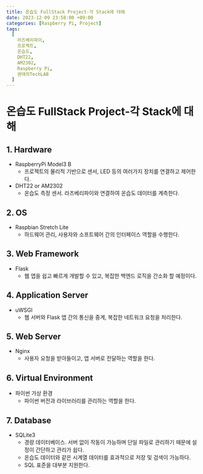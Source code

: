 ```yaml
---
title: 온습도 FullStack Project-각 Stack에 대해
date: 2023-12-09 23:58:00 +09:00
categories: [Raspberry Pi, Project]
tags:
  [
    라즈베리파이,
    프로젝트,
    온습도,
    DHT22,
    AM2302,
    Raspberry Pi,
    권태의TechLAB
  ]
---
```


# 온습도 FullStack Project-각 Stack에 대해

## 1. Hardware
- RaspberryPi Model3 B
  - 프로젝트의 물리적 기반으로 센서, LED 등의 여러가지 장치를 연결하고 제어한다.
- DHT22 or AM2302
  - 온습도 측정 센서. 라즈베리파이와 연결하여 온습도 데이터를 계측한다.

## 2. OS
- Raspbian Stretch Lite
  - 하드웨어 관리, 사용자와 소프트웨어 간의 인터페이스 역할을 수행한다.

## 3. Web Framework
- Flask
  - 웹 앱을 쉽고 빠르게 개발할 수 있고, 복잡한 백엔드 로직을 간소화 할 예정이다.

## 4. Application Server
- uWSGI
  - 웹 서버와 Flask 앱 간의 통신을 중계, 복잡한 네트워크 요청을 처리한다.

## 5. Web Server
- Nginx
  - 사용자 요청을 받아들이고, 앱 서버로 전달하는 역할을 한다.

## 6. Virtual Environment
- 파이썬 가상 환경
  - 파이썬 버전과 라이브러리를 관리하는 역할을 한다.

## 7. Database
- SQLite3
  - 경량 데이터베이스. 서버 없이 작동이 가능하며 단일 파일로 관리하기 때문에 설정이 간단하고 관리가 쉽다.
  - 온습도 데이터와 같은 시계열 데이터를 효과적으로 저장 및 검색이 가능하다.
  - SQL 표준을 대부분 지원한다.
